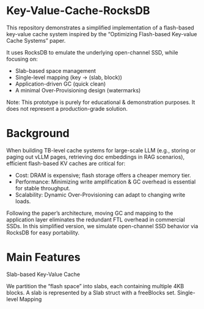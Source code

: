 # Key-Value-Cache-RocksDB
This repository demonstrates a simplified implementation of a flash-based key-value cache system inspired by the “Optimizing Flash-based Key-value Cache Systems” paper.

It uses RocksDB to emulate the underlying open-channel SSD, while focusing on:
- Slab-based space management
- Single-level mapping (key → (slab, block))
- Application-driven GC (quick clean)
- A minimal Over-Provisioning design (watermarks)
  
Note: This prototype is purely for educational & demonstration purposes. It does not represent a production-grade solution.

# Background
When building TB-level cache systems for large-scale LLM (e.g., storing or paging out vLLM pages, retrieving doc embeddings in RAG scenarios), efficient flash-based KV caches are critical for:

- Cost: DRAM is expensive; flash storage offers a cheaper memory tier.
- Performance: Minimizing write amplification & GC overhead is essential for stable throughput.
- Scalability: Dynamic Over-Provisioning can adapt to changing write loads.

Following the paper’s architecture, moving GC and mapping to the application layer eliminates the redundant FTL overhead in commercial SSDs. In this simplified version, we simulate open-channel SSD behavior via RocksDB for easy portability.

# Main Features
Slab-based Key-Value Cache

We partition the “flash space” into slabs, each containing multiple 4KB blocks.
A slab is represented by a Slab struct with a freeBlocks set.
Single-level Mapping
